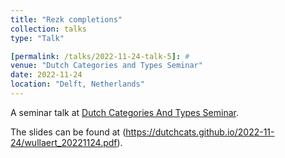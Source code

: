 ```yaml
---
title: "Rezk completions"
collection: talks
type: "Talk"

[permalink: /talks/2022-11-24-talk-5]: #
venue: "Dutch Categories and Types Seminar"
date: 2022-11-24
location: "Delft, Netherlands"
---
```


A seminar talk at [Dutch Categories And Types Seminar](https://dutchcats.github.io/).

The slides can be found at (https://dutchcats.github.io/2022-11-24/wullaert_20221124.pdf).